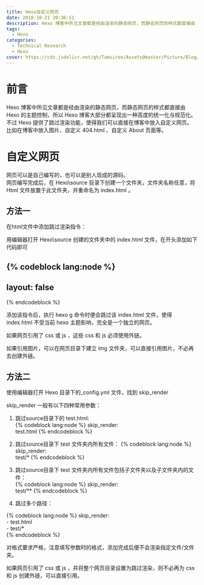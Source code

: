 ```yaml
---
title: Hexo自定义网页
date: 2018-10-21 20:36:51
description: Hexo 博客中所见文章都是经由渲染的静态网页，而静态网页的样式都直接由 Hexo 的主题控制，所以 Hexo 博客大部分都呈现出一种高度的统一化与规范化。不过 Hexo 提供了跳过渲染功能，使得我们可以直接在博客中放入自定义网页。比如在博客中放入图片、自定义 404.html 、自定义 About 页面等。
tags:
  - Hexo
categories:
  - Technical Research
  - Hexo
cover: https://cdn.jsdelivr.net/gh/Tamsiree/Assets@master/Picture/Blog/Cover/t01781bd4b1218329e1.jpg
---
```

# 前言
Hexo 博客中所见文章都是经由渲染的静态网页，而静态网页的样式都直接由 Hexo 的主题控制，所以 Hexo 博客大部分都呈现出一种高度的统一化与规范化。  
不过 Hexo 提供了跳过渲染功能，使得我们可以直接在博客中放入自定义网页。  
比如在博客中放入图片、自定义 404.html 、自定义 About 页面等。

# 自定义网页 

网页可以是自己编写的，也可以是别人现成的源码。  
网页编写完成后，在 Hexo\source 目录下创建一个文件夹，文件夹名称任意，将 Html 文件放置于此文件夹，并重命名为 index.html 。

## 方法一

在html文件中添加跳过渲染指令：

用编辑器打开 Hexo\source 创建的文件夹中的 index.html 文件，在开头添加如下代码即可

{% codeblock lang:node %}
---  
layout: false  
---  
{% endcodeblock %}


添加该指令后，执行 hexo g 命令时便会跳过该 index.html 文件，使得 index.html 不受当前 hexo 主题影响，完全是一个独立的网页。

如果网页引用了 css 或 js ，这些 css 和 js 必须使用外链。

如果引用图片，可以在网页目录下建立 img 文件夹，可以直接引用图片，不必再去创建外链。

## 方法二

使用编辑器打开 Hexo 目录下的_config.yml 文件，找到 skip_render

skip_render 一般有以下四种常用参数：

1. 跳过source目录下的 test.html:  
{% codeblock lang:node %}
skip_render:  
    test.html
{% endcodeblock %}  

2. 跳过source目录下 test 文件夹内所有文件：
{% codeblock lang:node %}
skip_render:  
    test/*
{% endcodeblock %}  

3. 跳过source目录下 test 文件夹内所有文件包括子文件夹以及子文件夹内的文件：  
{% codeblock lang:node %}
skip_render:  
    test/**
{% endcodeblock %}  

4. 跳过多个路径：

{% codeblock lang:node %}
    skip_render:  
     - test.html  
     - test/*  
{% endcodeblock %}  

对格式要求严格，注意填写参数时的格式，添加完成后便不会渲染指定文件/文件夹。

如果网页引用了 css 或 js ，并将整个网页目录设置为跳过渲染，则不必再为 css 和 js 创建外链，可以直接引用。
